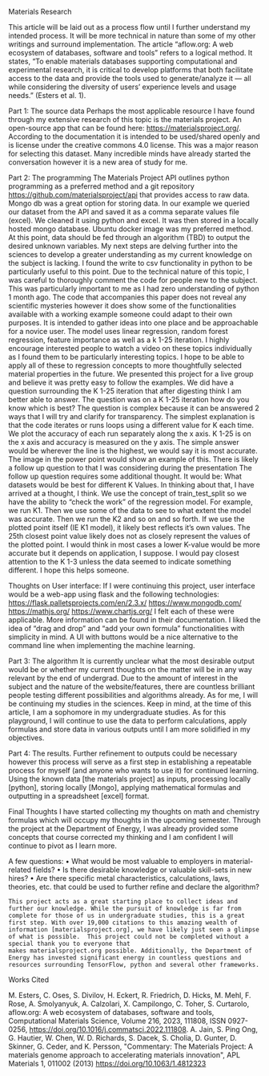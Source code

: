 Materials Research

This article will be laid out as a process flow until I further understand my intended process. It will be more technical in nature than some of my other writings and surround implementation. 
The article “aflow.org: A web ecosystem of databases, software and tools” refers to a logical method. It states, “To enable materials databases supporting computational and experimental research, it is critical to develop platforms that both facilitate access to the data and provide the tools used to generate/analyze it — all while considering the diversity of users’ experience levels and usage needs.” (Esters et al. 1). 

Part 1: The source data
	Perhaps the most applicable resource I have found through my extensive research of this topic is the materials project. An open-source app that can be found here: https://materialsproject.org/. According to the documentation it is intended to be used/shared openly and is license under the creative commons 4.0 license. This was a major reason for selecting this dataset. Many incredible minds have already started the conversation however it is a new area of study for me. 

Part 2: The programming
	The Materials Project API outlines python programming as a preferred method and a git repository https://github.com/materialsproject/api that provides access to raw data. 
	Mongo db was a great option for storing data. In our example we queried our dataset from the API and saved it as a comma separate values file (excel). We cleaned it using python and excel. It was then stored in a locally hosted mongo database. Ubuntu docker image was my preferred method.
	At this point, data should be fed through an algorithm (TBD) to output the desired unknown variables. My next steps are delving further into the sciences to develop a greater understanding as my current knowledge on the subject is lacking. I found the write to csv functionality in python to be particularly useful to this point.
	Due to the technical nature of this topic, I was careful to thoroughly comment the code for people new to the subject. This was particularly important to me as I had zero understanding of python 1 month ago.
	The code that accompanies this paper does not reveal any scientific mysteries however it does show some of the functionalities available with a working example someone could adapt to their own purposes. It is intended to gather ideas into one place and be approachable for a novice user.
	The model uses linear regression, random forest regression, feature importance as well as a k 1-25 iteration. I highly encourage interested people  to watch a video on these topics individually as I found them to be particularly interesting topics. I hope to be able to apply all of these to regression concepts to more thoughtfully selected material properties in the future. 
	We presented this project for a live group and believe it was pretty easy to follow the examples. We did have a question surrounding the K 1-25 iteration that after digesting think I am better able to answer. 
	The question was on a K 1-25 iteration how do you know which is best? 
The question is complex because it can be answered 2 ways that  I will try and clarify for transparency. 
	The simplest explanation is that the code iterates or runs loops using a different value for K each time. We plot the accuracy of each run separately along the x axis. K 1-25 is on the x axis and accuracy is measured on the y axis. The simple answer would be wherever the line is the highest, we would say it is most accurate. The image in the power point would show an example of this.
 	There is likely a follow up question to that I was considering during the presentation The follow up question requires some additional thought. It would be:
 	What datasets would be best for different K Values. In thinking about that, I have arrived at a thought, I think. We use the concept of train_test_split so we have the ability to “check the work” of the regression model. For example, we run K1. Then we use some of the data to see to what extent the model was accurate. Then we run the K2 and so on and so forth.
	If we use the plotted point itself (IE K1 model), it likely best reflects it’s own values. The 25th closest point value likely does not as closely represent the values of the plotted point. I would think in most cases a lower K-value would be more accurate but it depends on application, I suppose. I would pay closest attention to the K 1-3 unless the data seemed to indicate something different. I hope this helps someone.

Thoughts on User interface:
If I were continuing this project, user interface would be a web-app using flask and the following technologies:
https://flask.palletsprojects.com/en/2.3.x/
https://www.mongodb.com/
https://mathjs.org/
https://www.chartjs.org/
I felt each of these were applicable. More information can be found in their documentation. I liked the idea of “drag and drop” and “add your own formula” functionalities with simplicity in mind. A UI with buttons would be a nice alternative to the command line when implementing the machine learning.

Part 3: The algorithm
It is currently unclear what the most desirable output would be or whether my current thoughts on the matter will be in any way relevant by the end of undergrad. Due to the amount of interest in the subject and the nature of the website/features, there are countless brilliant people testing different possibilities and algorithms already. 
As for me, I will be continuing my studies in the sciences. Keep in mind, at the time of this article, I am a sophomore in my undergraduate studies. As for this playground, I will continue to use the data to perform calculations, apply formulas and store data in various outputs until I am more solidified in my objectives. 

Part 4: The results.
Further refinement to outputs could be necessary however this process will serve as a first step in establishing a repeatable process for myself (and anyone who wants to use it) for continued learning. Using the known data [the materials project] as inputs, processing locally [python], storing locally [Mongo], applying mathematical formulas and outputting in a spreadsheet [excel] format.

Final Thoughts
	I have started collecting my thoughts on math and chemistry formulas which  will occupy my thoughts in the upcoming semester. Through the project at the Department of Energy, I was already provided some concepts that course corrected my thinking and I am confident I will continue to pivot as I learn more.

A few questions:
    • What would be most valuable to employers in material-related fields? 
    • Is there desirable knowledge or valuable skill-sets in new hires? 
    • Are there specific metal characteristics, calculations, laws, theories, etc. that could be used to further refine and declare the algorithm?
	
	This project acts as a great starting place to collect ideas and further our knowledge. While the pursuit of knowledge is far from complete for those of us in undergraduate studies, this is a great first step. With over 19,000 citations to this amazing wealth of information [materialsproject.org], we have likely just seen a glimpse of what is possible.  This project could not be completed without a special thank you to everyone that makes materialsproject.org possible. Additionally, the Department of Energy has invested significant energy in countless questions and resources surrounding TensorFlow, python and several other frameworks.

Works Cited

M. Esters, C. Oses, S. Divilov, H. Eckert, R. Friedrich, D. Hicks, M. Mehl, F. Rose, A. Smolyanyuk, A. Calzolari, X. Campilongo, C. Toher, S. Curtarolo, aflow.org: A web ecosystem of databases, software and tools, Computational Materials Science, Volume 216, 2023, 111808, ISSN 0927-0256, https://doi.org/10.1016/j.commatsci.2022.111808.
A. Jain, S. Ping Ong, G. Hautier, W. Chen, W. D. Richards, S. Dacek, S. Cholia, D. Gunter, D. Skinner, G. Ceder, and K. Persson, "Commentary: The Materials Project: A materials genome approach to accelerating materials innovation", APL Materials 1, 011002 (2013) https://doi.org/10.1063/1.4812323
